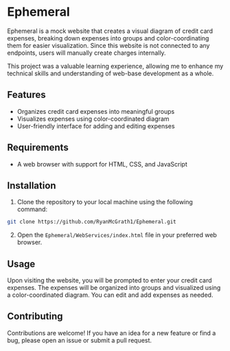 # Ephemeral

Ephemeral is a mock website that creates a visual diagram of credit card expenses, breaking down expenses into groups and color-coordinating them for easier visualization. Since this website is not connected to any endpoints, users will manually create charges internally. 

This project was a valuable learning experience, allowing me to enhance my technical skills and understanding of web-base development as a whole.

## Features

- Organizes credit card expenses into meaningful groups
- Visualizes expenses using color-coordinated diagram
- User-friendly interface for adding and editing expenses

## Requirements

- A web browser with support for HTML, CSS, and JavaScript

## Installation

1. Clone the repository to your local machine using the following command:

```sh
git clone https://github.com/RyanMcGrath1/Ephemeral.git
```

2. Open the `Ephemeral/WebServices/index.html` file in your preferred web browser.

## Usage

Upon visiting the website, you will be prompted to enter your credit card expenses. The expenses will be organized into groups and visualized using a color-coordinated diagram. You can edit and add expenses as needed.

## Contributing

Contributions are welcome! If you have an idea for a new feature or find a bug, please open an issue or submit a pull request.

